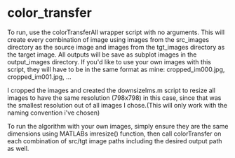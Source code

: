 # color_transfer

To run, use the colorTransferAll wrapper script with no arguments.
This will create every combination of image using images from the src_images
directory as the source image and images from the tgt_images directory as the
target image. All outputs will be save as subplot images in the output_images
directory. If you'd like to use your own images with this script, they will have
to be in the same format as mine: cropped_im000.jpg, cropped_im001.jpg, ...

I cropped the images and created the downsizeIms.m script to resize all images
to have the same resolution (798x798) in this case, since that was the smallest
resolution out of all images I chose.(This will only work with the naming convention i've chosen)

To run the algorithm with your own images, simply ensure they are the same dimensions
using MATLABs imresize() function, then call colorTransfer on each combination of src/tgt image paths
including the desired output path as well.
